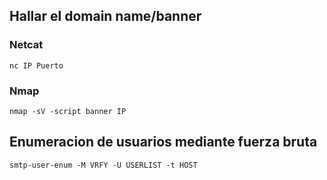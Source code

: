 ## Hallar el domain name/banner 
### Netcat
```
nc IP Puerto 
```	
### Nmap
```
nmap -sV -script banner IP
```

## Enumeracion de usuarios mediante fuerza bruta
```
smtp-user-enum -M VRFY -U USERLIST -t HOST
```
